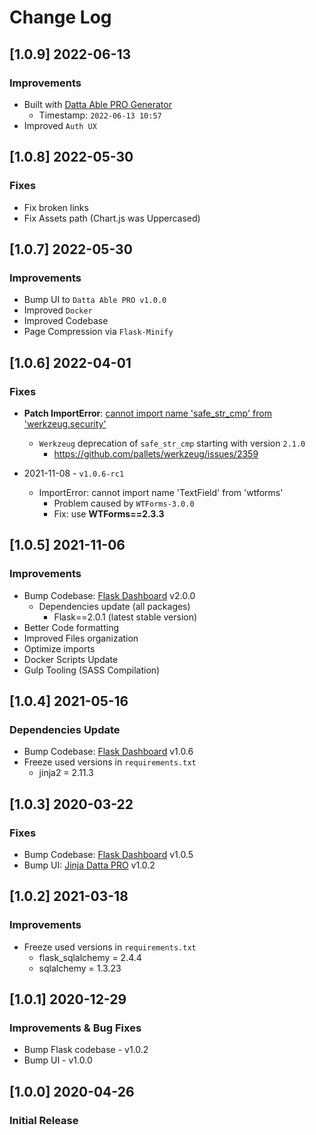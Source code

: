 # Change Log

## [1.0.9] 2022-06-13
### Improvements

- Built with [Datta Able PRO Generator](https://appseed.us/generator/datta-able-pro/)
  - Timestamp: `2022-06-13 10:57`
- Improved `Auth UX`

## [1.0.8] 2022-05-30
### Fixes

- Fix broken links 
- Fix Assets path (Chart.js was Uppercased)

## [1.0.7] 2022-05-30
### Improvements

- Bump UI to `Datta Able PRO v1.0.0`
- Improved `Docker`
- Improved Codebase
- Page Compression via `Flask-Minify`

## [1.0.6] 2022-04-01
### Fixes

- **Patch ImportError**: [cannot import name 'safe_str_cmp' from 'werkzeug.security'](https://docs.appseed.us/content/how-to-fix/importerror-cannot-import-name-safe_str_cmp-from-werkzeug.security)
  - `Werkzeug` deprecation of `safe_str_cmp` starting with version `2.1.0`
    - https://github.com/pallets/werkzeug/issues/2359

- 2021-11-08 - `v1.0.6-rc1`
  - ImportError: cannot import name 'TextField' from 'wtforms'
    - Problem caused by `WTForms-3.0.0`
    - Fix: use **WTForms==2.3.3**

## [1.0.5] 2021-11-06
### Improvements

- Bump Codebase: [Flask Dashboard](https://github.com/app-generator/boilerplate-code-flask-dashboard) v2.0.0
  - Dependencies update (all packages) 
    - Flask==2.0.1 (latest stable version)
- Better Code formatting
- Improved Files organization
- Optimize imports
- Docker Scripts Update
- Gulp Tooling  (SASS Compilation)

## [1.0.4] 2021-05-16
### Dependencies Update

- Bump Codebase: [Flask Dashboard](https://github.com/app-generator/boilerplate-code-flask-dashboard) v1.0.6
- Freeze used versions in `requirements.txt`
    - jinja2 = 2.11.3
    
## [1.0.3] 2020-03-22
### Fixes 

- Bump Codebase: [Flask Dashboard](https://github.com/app-generator/boilerplate-code-flask-dashboard) v1.0.5
- Bump UI: [Jinja Datta PRO](https://github.com/app-generator/jinja-datta-able-pro) v1.0.2

## [1.0.2] 2021-03-18
### Improvements

- Freeze used versions in `requirements.txt`
    - flask_sqlalchemy = 2.4.4
    - sqlalchemy = 1.3.23

## [1.0.1] 2020-12-29
### Improvements & Bug Fixes

- Bump Flask codebase - v1.0.2
- Bump UI - v1.0.0

## [1.0.0] 2020-04-26
### Initial Release
